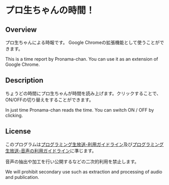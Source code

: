 # プロ生ちゃんの時間！

## Overview
プロ生ちゃんによる時報です。
Google Chromeの拡張機能として使うことができます。

This is a time report by Pronama-chan.
You can use it as an extension of Google Chrome.

## Description
ちょうどの時間にプロ生ちゃんが時間を読み上げます。クリックすることで、ON/OFFの切り替えをすることができます。

In just time Pronama-chan reads the time. You can switch ON / OFF by clicking.


## License

このプログラムは[プログラミング生放送-利用ガイドライン](http://pronama.azurewebsites.net/pronama/guideline/)及び[プログラミング生放送-音声の利用ガイドライン](http://pronama.azurewebsites.net/pronama/guideline-voice/)に準じます。


音声の抽出や加工を行い公開するなどの二次的利用を禁止します。

We will prohibit secondary use such as extraction and processing of audio and publication.

